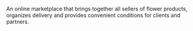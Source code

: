 An online marketplace that brings together all sellers of flower products, organizes delivery and provides convenient conditions for clients and partners.
